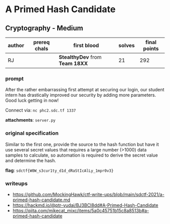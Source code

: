 # A Primed Hash Candidate
## Cryptography - Medium
| author | prereq chals | first blood | solves | final points |
| --- | --- | --- | --- | --- |
| RJ |  | **StealthyDev** from **Team 18XX** | 21 | 292 |

### prompt
After the rather embarrassing first attempt at securing our login, our student intern has drastically improved our security by adding more parameters. Good luck getting in now!

Connect via: `nc phc2.sdc.tf 1337`

**attachments**: `server.py`
### original specification
Similar to the first one, provide the source to the hash function but have it use several secret values that requires a large number (>1000) data samples to calculate, so automation is required to derive the secret value and determine the hash.

**flag**: `sdctf{W0W_s3cur1ty_d1d_dRaStIcAlLy_1mpr0v3}`
### writeups
- https://github.com/MockingHawk/ctf-write-ups/blob/main/sdctf-2021/a-primed-hash-candidate.md
- https://hackmd.io/@ptr-yudai/BJ3BCl8dd#A-Primed-Hash-Candidate
- https://qiita.com/mikecat_mixc/items/5a0c45751b15c8a8513b#a-primed-hash-candidate
